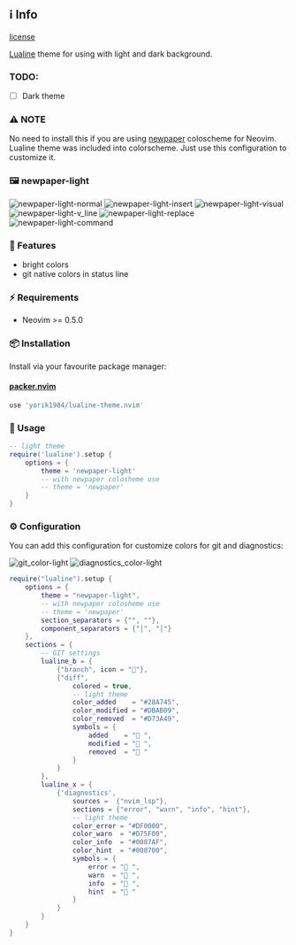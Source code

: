## ℹ️  Info
[license](https://img.shields.io/github/license/hoob3rt/lualine.nvim?style=flat-square)

[Lualine](https://github.com/hoob3rt/lualine.nvim) theme for using with light and dark background.

### TODO:
- [ ] Dark theme 

### ⚠️ NOTE

No need to install this if you are using [newpaper](https://github.com/yorik1984/newpaper.nvim) colosсheme for Neovim. Lualine theme was included into colorscheme.
Just use this configuration to customize it.

### 🖼️ newpaper-light

![newpaper-light-normal](https://user-images.githubusercontent.com/1559192/129404790-1cf23fab-7828-48c2-b704-32c65af0af22.png)
![newpaper-light-insert](https://user-images.githubusercontent.com/1559192/129404788-9d67bca5-fca0-4529-aa3c-4fbf63910059.png)
![newpaper-light-visual](https://user-images.githubusercontent.com/1559192/129404794-b9ac2cab-14b4-4737-948a-679fc9c5ec02.png)
![newpaper-light-v_line](https://user-images.githubusercontent.com/1559192/129404793-b2808010-66ae-43aa-b643-685e263609a6.png)
![newpaper-light-replace](https://user-images.githubusercontent.com/1559192/129404792-3d698007-654b-4905-b01a-39e9b54a4b6f.png)
![newpaper-light-command](https://user-images.githubusercontent.com/1559192/129404785-7179d4dd-66e6-4a71-8135-fcf1cee67e8c.png)

### 🌟 Features

+ bright colors
+ git native colors in status line

### ⚡️ Requirements

+ Neovim >= 0.5.0

### 📦 Installation

Install via your favourite package manager:
#### [packer.nvim](https://github.com/wbthomason/packer.nvim)
```lua
use 'yorik1984/lualine-theme.nvim'
```

### 🚀 Usage

```lua
-- light theme
require('lualine').setup {
    options = {
        theme = 'newpaper-light'
        -- with newpaper colosheme use 
		-- theme = 'newpaper'
    }
}
```

### ⚙️ Configuration

You can add this configuration for customize colors for git and diagnostics:

![git_color-light](https://user-images.githubusercontent.com/1559192/129439361-fb12878a-d166-4dfb-baea-0f6ca01e1c1d.png) ![diagnostics_color-light](https://user-images.githubusercontent.com/1559192/129439370-e315b6c9-4914-4ecb-ac9d-149a1be5f284.png)
```lua
require("lualine").setup {
    options = {
        theme = "newpaper-light",
        -- with newpaper colosheme use 
		-- theme = 'newpaper'
        section_separators = {"", ""}, 
        component_separators = {"│", "│"}
    },
    sections = {
        -- GIT settings
        lualine_b = {
            {"branch", icon = ""},
            {"diff",
                colored = true,
                -- light theme
                color_added    = "#28A745",
                color_modified = "#DBAB09",
                color_removed  = "#D73A49",
                symbols = {
                    added    = " ",
                    modified = " ",
                    removed  = " "
                }
            }
        },
        lualine_x = {
            {'diagnostics',
                sources =  {"nvim_lsp"},
                sections = {"error", "warn", "info", "hint"},
                -- light theme
                color_error = "#DF0000",
                color_warn  = "#D75F00",
                color_info  = "#0087AF",
                color_hint  = "#008700",
                symbols = {
                    error = " ",
                    warn  = " ",
                    info  = " ",
                    hint  = " "
                }
            }
        }
    }
}
```
